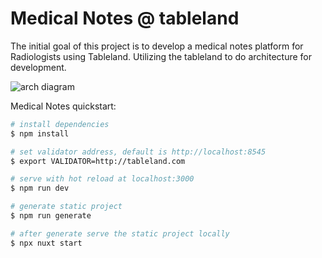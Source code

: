 # Medical Notes @ tableland


The initial goal of this project is to develop a medical notes platform for Radiologists using Tableland. Utilizing the tableland to do architecture for development.

![arch diagram](https://github.com/tablelandnetwork/example-apps/blob/main/tableland-todo/utils/todos-arch-diagram.png?raw=true)



Medical Notes quickstart:

```bash
# install dependencies
$ npm install

# set validator address, default is http://localhost:8545
$ export VALIDATOR=http://tableland.com

# serve with hot reload at localhost:3000
$ npm run dev

# generate static project
$ npm run generate

# after generate serve the static project locally
$ npx nuxt start
```


